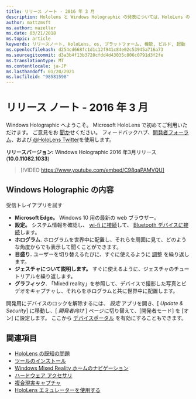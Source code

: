 ```yaml
---
title: リリース ノート - 2016 年 3 月
description: Hololens と Windows Holographic の発表については、HoloLens のリリースノートを最新の状態に維持してください。
author: mattzmsft
ms.author: mazeller
ms.date: 03/21/2018
ms.topic: article
keywords: リリースノート, HoloLens, os, プラットフォーム, 機能, ビルド, 起動
ms.openlocfilehash: d254cd668fc1d1c12f941c84e02c53945a716a73
ms.sourcegitcommit: d3a3b4f13b3728cfdd4d43035c806c0791d3f2fe
ms.translationtype: MT
ms.contentlocale: ja-JP
ms.lasthandoff: 01/20/2021
ms.locfileid: "98581598"
---
```

# <a name="release-notes---march-2016"></a>リリース ノート - 2016 年 3 月

Windows Holographic へようこそ。 Microsoft HoloLens で初めてご利用いただけます。 ご意見をお [聞か](/windows/mixed-reality/give-us-feedback)せください。 フィードバックハブ、[開発者フォーラム](https://forums.hololens.com)、および[ @HoloLens Twitter](https://twitter.com/hololens)を使用します。

**リリースバージョン:** Windows Holographic 2016 年3月リリース (**10.0.11082.1033**)

>[!VIDEO https://www.youtube.com/embed/C98qaPAMVQU]

## <a name="whats-in-windows-holographic"></a>Windows Holographic の内容

受信トレイアプリを試す
* **Microsoft Edge。** Windows 10 用の最新の web ブラウザー。
* **設定。** システム情報を確認し、 [wi-fi に接続](/windows/mixed-reality/connecting-to-wi-fi-on-hololens)して、 [Bluetooth デバイスに接続](/windows/mixed-reality/discover/hardware-accessories)します。
* **ホログラム.** ホログラムを世界中に配置し、それらを周囲に見て、どのような角度からでも表示して聞くことができます。
* **目盛り.** ユーザーを切り替えるたびに、すぐに使えるように [調整](/windows/mixed-reality/calibration) を繰り返します。
* **ジェスチャについて説明します。** すぐに使えるように、ジェスチャのチュートリアルを繰り返します。
* **グラフィック.** 「Mixed reality」を参照して、デバイスで撮影した写真とビデオをキャプチャし、それらをホログラムと共に世界中に配置します。

開発用にデバイスのロックを解除するには、 *設定* アプリを開き、[ *Update & Security*] に移動し、[ *開発者向け* ] ページに切り替えて、[開発者モード] を [オン] に設定します。 ここから [デバイスポータル](/windows/mixed-reality/develop/platform-capabilities-and-apis/using-the-windows-device-portal) を有効にすることもできます。

## <a name="see-also"></a>関連項目
* [HoloLens の既知の問題](/windows/mixed-reality/hololens-known-issues)
* [ツールのインストール](/windows/mixed-reality/develop/install-the-tools)
* [Windows Mixed Reality ホームのナビゲーション](/windows/mixed-reality/discover/navigating-the-windows-mixed-reality-home)
* [ハードウェア アクセサリ](/windows/mixed-reality/discover/hardware-accessories)
* [複合現実キャプチャ](/windows/mixed-reality/mixed-reality-capture)
* [HoloLens エミュレーターを使用する](/windows/mixed-reality/develop/platform-capabilities-and-apis/using-the-hololens-emulator)